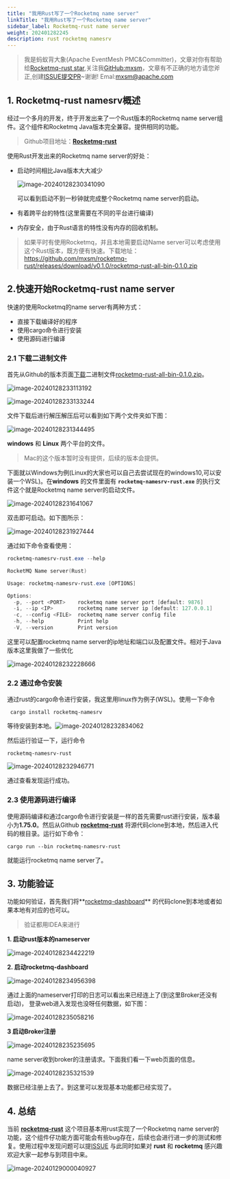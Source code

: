 ```yaml
---
title: "我用Rust写了一个Rocketmq name server"
linkTitle: "我用Rust写了一个Rocketmq name server"
sidebar_label: Rocketmq-rust name server
weight: 202401282245
description: rust rocketmq namesrv
---
```


> 我是蚂蚁背大象(Apache EventMesh PMC&Committer)，文章对你有帮助给[Rocketmq-rust star](https://github.com/mxsm/rocketmq-rust),关注我[GitHub:mxsm](https://github.com/mxsm)，文章有不正确的地方请您斧正,创建[ISSUE提交PR](https://github.com/mxsm/rocketmq-rust/issues)\~谢谢! Emal:mxsm@apache.com

## 1. Rocketmq-rust namesrv概述

经过一个多月的开发，终于开发出来了一个Rust版本的Rocketmq name server组件。这个组件和Rocketmq Java版本完全兼容。提供相同的功能。

> Github项目地址：[**Rocketmq-rust**](https://github.com/mxsm/rocketmq-rust)

使用Rust开发出来的Rocketmq name server的好处：

- 启动时间相比Java版本大大减少

  ![image-20240128230341090](https://raw.githubusercontent.com/mxsm/picture/main/rocketmq-rust/namesrvimage-20240128230341090.png)

  可以看到启动不到一秒钟就完成整个Rocketmq name server的启动。

- 有着跨平台的特性(这里需要在不同的平台进行编译)

- 内存安全，由于Rust语言的特性没有内存的回收机制。

> 如果平时有使用Rocketmq，并且本地需要启动Name server可以考虑使用这个Rust版本，既方便有快速。下载地址：https://github.com/mxsm/rocketmq-rust/releases/download/v0.1.0/rocketmq-rust-all-bin-0.1.0.zip

## 2.快速开始Rocketmq-rust name server

快速的使用Rocketmq的name server有两种方式：

- 直接下载编译好的程序
- 使用cargo命令进行安装
- 使用源码进行编译

### 2.1 下载二进制文件

首先从Github的版本页面[下载](https://github.com/mxsm/rocketmq-rust/releases/download/v0.1.0/rocketmq-rust-all-bin-0.1.0.zip)二进制文件[rocketmq-rust-all-bin-0.1.0.zip](https://github.com/mxsm/rocketmq-rust/releases/download/v0.1.0/rocketmq-rust-all-bin-0.1.0.zip)。

![image-20240128233113192](https://raw.githubusercontent.com/mxsm/picture/main/rocketmq-rust/namesrvimage-20240128233113192.png)

![image-20240128233133244](https://raw.githubusercontent.com/mxsm/picture/main/rocketmq-rust/namesrvimage-20240128233133244.png)

文件下载后进行解压解压后可以看到如下两个文件夹如下图：

![image-20240128231344495](https://raw.githubusercontent.com/mxsm/picture/main/rocketmq-rust/namesrvimage-20240128231344495.png)

**windows** 和 **Linux** 两个平台的文件。

> Mac的这个版本暂时没有提供，后续的版本会提供。

下面就以Windows为例(Linux的大家也可以自己去尝试现在的windows10,可以安装一个WSL)。在**windows** 的文件里面有 **`rocketmq-namesrv-rust.exe`** 的执行文件这个就是Rocketmq name server的启动文件。

![image-20240128231641067](https://raw.githubusercontent.com/mxsm/picture/main/rocketmq-rust/namesrvimage-20240128231641067.png)

双击即可启动。如下图所示：

![image-20240128231927444](https://raw.githubusercontent.com/mxsm/picture/main/rocketmq-rust/namesrvimage-20240128231927444.png)

通过如下命令查看使用：

```powershell
rocketmq-namesrv-rust.exe --help

RocketMQ Name server(Rust)

Usage: rocketmq-namesrv-rust.exe [OPTIONS]

Options:
  -p, --port <PORT>    rocketmq name server port [default: 9876]
  -i, --ip <IP>        rocketmq name server ip [default: 127.0.0.1]
  -c, --config <FILE>  rocketmq name server config file
  -h, --help           Print help
  -V, --version        Print version
```

这里可以配置rocketmq name server的ip地址和端口以及配置文件。相对于Java版本这里我做了一些优化

![image-20240128232228666](https://raw.githubusercontent.com/mxsm/picture/main/rocketmq-rust/namesrvimage-20240128232228666.png)

### 2.2 通过命令安装

通过rust的cargo命令进行安装，我这里用linux作为例子(WSL)。使用一下命令

```shell
 cargo install rocketmq-namesrv
```

等待安装到本地。![image-20240128232834062](https://raw.githubusercontent.com/mxsm/picture/main/rocketmq-rust/namesrvimage-20240128232834062.png)

然后运行验证一下，运行命令

```shell
rocketmq-namesrv-rust
```

![image-20240128232946771](https://raw.githubusercontent.com/mxsm/picture/main/rocketmq-rust/namesrvimage-20240128232946771.png)

通过查看发现运行成功。

### 2.3 使用源码进行编译

使用源码编译和通过cargo命令进行安装是一样的首先需要rust进行安装，版本最小为**1.75.0**。然后从Github **[rocketmq-rust](https://github.com/mxsm/rocketmq-rust)** 将源代码clone到本地，然后进入代码的根目录。运行如下命令：

```
cargo run --bin rocketmq-namesrv-rust
```

就能运行rocketmq name server了。

## 3. 功能验证

功能如何验证，首先我们将**[rocketmq-dashboard](https://github.com/apache/rocketmq-dashboard)** 的代码clone到本地或者如果本地有对应的也可以。

> 验证都用IDEA来进行

**1. 启动rust版本的nameserver**

![image-20240128234422219](https://raw.githubusercontent.com/mxsm/picture/main/rocketmq-rust/namesrvimage-20240128234422219.png)

**2. 启动rocketmq-dashboard**

![image-20240128234956398](https://raw.githubusercontent.com/mxsm/picture/main/rocketmq-rust/namesrvimage-20240128234956398.png)

通过上面的nameserver打印的日志可以看出来已经连上了(到这里Broker还没有启动)， 登录web进入发现也没呀任何数据，如下图：

![image-20240128235058216](https://raw.githubusercontent.com/mxsm/picture/main/rocketmq-rust/namesrvimage-20240128235058216.png)

**3 启动Broker注册**

![image-20240128235235695](https://raw.githubusercontent.com/mxsm/picture/main/rocketmq-rust/namesrvimage-20240128235235695.png)

name server收到broker的注册请求。下面我们看一下web页面的信息。

![image-20240128235321539](https://raw.githubusercontent.com/mxsm/picture/main/rocketmq-rust/namesrvimage-20240128235321539.png)

数据已经注册上去了。到这里可以发现基本功能都已经实现了。

## 4. 总结

当前 [**rocketmq-rust**](https://github.com/mxsm/rocketmq-rust) 这个项目基本用rust实现了一个Rocketmq name server的功能，这个组件仔功能方面可能会有些bug存在，后续也会进行进一步的测试和修复。使用过程中发现问题可以提[ISSUE](https://github.com/mxsm/rocketmq-rust/issues) 与此同时如果对 **rust** 和 **rocketmq** 感兴趣欢迎大家一起参与到项目中来。

![image-20240129000040927](https://raw.githubusercontent.com/mxsm/picture/main/rocketmq-rust/namesrvimage-20240129000040927.png)